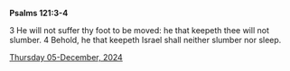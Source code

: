 **Psalms 121:3-4**

3 He will not suffer thy foot to be moved: he that keepeth thee will not slumber. 4 Behold, he that keepeth Israel shall neither slumber nor sleep.

[Thursday 05-December, 2024](https://getbible.life/kjv/Psalms/121/3-4)
